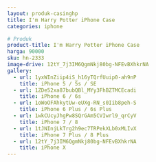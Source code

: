 ```yaml
---
layout: produk-casinghp
title: I'm Harry Potter iPhone Case
categories: iphone

# Produk
product-title: I'm Harry Potter iPhone Case
harga: 90000
sku: hn-2333
image-drive: 12tY_7j3IM6QgmNkj80bg-NFEvBXhkrNA
gallery:
  - url: 1yxWInZiip4iS_h16yTQrfUuip0-ah9nP
    title: iPhone 5 / 5s / SE
  - url: 1ZDe52xa87bubQBl_MYy3FhBZTMCEcadi
    title: iPhone 6 / 6s
  - url: 1oWoOFAhkytUw-eUXg-RN_s0Iib8peh-S
    title: iPhone 6 Plus / 6s Plus
  - url: 1wkCUcyJhgPw8SQrGAm5CVIwrl9_qrCyV
    title: iPhone 7 / 8
  - url: 1tJNInjLkTrg2h9ec7TRPekXLb0xMLIvX
    title: iPhone 7 Plus / 8 Plus
  - url: 12tY_7j3IM6QgmNkj80bg-NFEvBXhkrNA
    title: iPhone X
---
```

